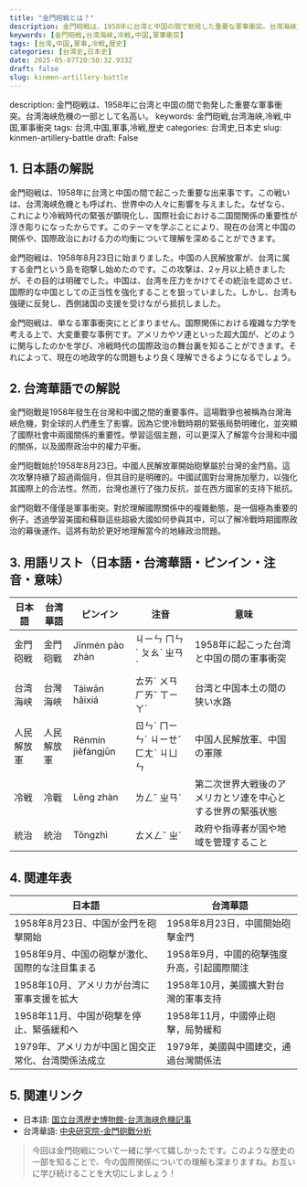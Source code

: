 ```yaml
---
title: "金門砲戦とは？"
description: 金門砲戦は、1958年に台湾と中国の間で勃発した重要な軍事衝突。台湾海峡危機の一部として名高い。
keywords: [金門砲戦,台湾海峡,冷戦,中国,軍事衝突]
tags: [台湾,中国,軍事,冷戦,歴史]
categories: [台湾史,日本史]
date: 2025-05-07T20:50:32.933Z
draft: false
slug: kinmen-artillery-battle
---
```


description: 金門砲戦は、1958年に台湾と中国の間で勃発した重要な軍事衝突。台湾海峡危機の一部として名高い。
keywords: 金門砲戦,台湾海峡,冷戦,中国,軍事衝突
tags: 台湾,中国,軍事,冷戦,歴史
categories: 台湾史,日本史
slug: kinmen-artillery-battle
draft: False 

## 1. 日本語の解説

金門砲戦は、1958年に台湾と中国の間で起こった重要な出来事です。この戦いは、台湾海峡危機とも呼ばれ、世界中の人々に影響を与えました。なぜなら、これにより冷戦時代の緊張が顕現化し、国際社会における二国間関係の重要性が浮き彫りになったからです。このテーマを学ぶことにより、現在の台湾と中国の関係や、国際政治における力の均衡について理解を深めることができます。

金門砲戦は、1958年8月23日に始まりました。中国の人民解放軍が、台湾に属する金門という島を砲撃し始めたのです。この攻撃は、2ヶ月以上続きましたが、その目的は明確でした。中国は、台湾を圧力をかけてその統治を認めさせ、国際的な中国としての正当性を強化することを狙っていました。しかし、台湾も強硬に反発し、西側諸国の支援を受けながら抵抗しました。

金門砲戦は、単なる軍事衝突にとどまりません。国際関係における複雑な力学を考える上で、大変重要な事例です。アメリカやソ連といった超大国が、どのように関与したのかを学び、冷戦時代の国際政治の舞台裏を知ることができます。それによって、現在の地政学的な問題もより良く理解できるようになるでしょう。

## 2. 台湾華語での解説

金門砲戰是1958年發生在台灣和中國之間的重要事件。這場戰爭也被稱為台灣海峽危機，對全球的人們產生了影響。因為它使冷戰時期的緊張局勢明確化，並突顯了國際社會中兩國關係的重要性。學習這個主題，可以更深入了解當今台灣和中國的關係，以及國際政治中的權力平衡。

金門砲戰始於1958年8月23日。中國人民解放軍開始砲擊屬於台灣的金門島。這次攻擊持續了超過兩個月，但其目的是明確的。中國試圖對台灣施加壓力，以強化其國際上的合法性。然而，台灣也進行了強力反抗，並在西方國家的支持下抵抗。

金門砲戰不僅僅是軍事衝突。對於理解國際關係中的複雜動態，是一個極為重要的例子。透過學習美國和蘇聯這些超級大國如何參與其中，可以了解冷戰時期國際政治的幕後運作。這將有助於更好地理解當今的地緣政治問題。

## 3. 用語リスト（日本語・台湾華語・ピンイン・注音・意味）

| 日本語       | 台湾華語     | ピンイン           | 注音    | 意味                                             |
|--------------|--------------|--------------------|---------|--------------------------------------------------|
| 金門砲戦     | 金門砲戰     | Jīnmén pào zhàn    | ㄐㄧㄣ ㄇㄣˊ ㄆㄠˋ ㄓㄢˋ | 1958年に起こった台湾と中国の間の軍事衝突                 |
| 台湾海峡     | 台灣海峽     | Táiwān hǎixiá      | ㄊㄞˊ ㄨㄢ ㄏㄞˇ ㄒㄧㄚˊ | 台湾と中国本土の間の狭い水路                           |
| 人民解放軍   | 人民解放軍   | Rénmín jiěfàngjūn  | ㄖㄣˊ ㄇㄧㄣˊ ㄐㄧㄝˇ ㄈㄤˋ ㄐㄩㄣ | 中国人民解放軍、中国の軍隊                            |
| 冷戦         | 冷戰         | Lěng zhàn          | ㄌㄥˇ ㄓㄢˋ | 第二次世界大戦後のアメリカとソ連を中心とする世界の緊張状態 |
| 統治         | 統治         | Tǒngzhì            | ㄊㄨㄥˇ ㄓˋ | 政府や指導者が国や地域を管理すること                 |

## 4. 関連年表

| 日本語                                            | 台湾華語                                          |
|---------------------------------------------------|--------------------------------------------------|
| 1958年8月23日、中国が金門を砲撃開始              | 1958年8月23日，中國開始砲擊金門                  |
| 1958年9月、中国の砲撃が激化、国際的な注目集まる  | 1958年9月，中國的砲擊強度升高，引起國際關注       |
| 1958年10月、アメリカが台湾に軍事支援を拡大       | 1958年10月，美國擴大對台灣的軍事支持              |
| 1958年11月、中国が砲撃を停止、緊張緩和へ        | 1958年11月，中國停止砲擊，局勢緩和                |
| 1979年、アメリカが中国と国交正常化、台湾関係法成立 | 1979年，美國與中國建交，通過台灣關係法            |

## 5. 関連リンク

- 日本語: [国立台湾歴史博物館-台湾海峡危機記事](https://www.nmph.gov.tw/en/)  
- 台湾華語: [中央研究院-金門砲戰分析](http://www.sinica.edu.tw/)

>今回は金門砲戦について一緒に学べて嬉しかったです。このような歴史の一部を知ることで、今の国際関係についての理解も深まりますね。お互いに学び続けることを大切にしましょう！